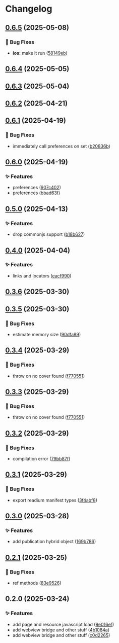 # Changelog

## [0.6.5](https://github.com/shovel-kun/react-native-nitro-readium/compare/v0.6.4...v0.6.5) (2025-05-08)

### 🐛 Bug Fixes

* **ios:** make it run ([58149eb](https://github.com/shovel-kun/react-native-nitro-readium/commit/58149eb0dec1df861ef63bc9e8a6627859f9a436))

## [0.6.4](https://github.com/shovel-kun/react-native-nitro-readium/compare/v0.6.3...v0.6.4) (2025-05-05)

## [0.6.3](https://github.com/shovel-kun/react-native-nitro-readium/compare/v0.6.2...v0.6.3) (2025-05-04)

## [0.6.2](https://github.com/shovel-kun/react-native-nitro-readium/compare/v0.6.1...v0.6.2) (2025-04-21)

## [0.6.1](https://github.com/shovel-kun/react-native-nitro-readium/compare/v0.6.0...v0.6.1) (2025-04-19)

### 🐛 Bug Fixes

* immediately call preferences on set ([b20836b](https://github.com/shovel-kun/react-native-nitro-readium/commit/b20836bfebc3fb8956d8bdf596d1fb0dde19bb6a))

## [0.6.0](https://github.com/shovel-kun/react-native-nitro-readium/compare/v0.5.0...v0.6.0) (2025-04-19)

### ✨ Features

* preferences ([907c402](https://github.com/shovel-kun/react-native-nitro-readium/commit/907c4024d3ec691c4d6a83b202fae6185e229205))
* preferences ([bbad63f](https://github.com/shovel-kun/react-native-nitro-readium/commit/bbad63f39b4a6cc894a678247d683785deda9938))

## [0.5.0](https://github.com/shovel-kun/react-native-nitro-readium/compare/v0.4.0...v0.5.0) (2025-04-13)

### ✨ Features

* drop commonjs support ([b18b627](https://github.com/shovel-kun/react-native-nitro-readium/commit/b18b627e2a10a3e6cfefde8c9d7463f54413d371))

## [0.4.0](https://github.com/shovel-kun/react-native-nitro-readium/compare/v0.3.6...v0.4.0) (2025-04-04)

### ✨ Features

* links and locators ([eacf990](https://github.com/shovel-kun/react-native-nitro-readium/commit/eacf9905f916bc394b02ba309da45db2daeb90eb))

## [0.3.6](https://github.com/shovel-kun/react-native-nitro-readium/compare/v0.3.5...v0.3.6) (2025-03-30)

## [0.3.5](https://github.com/shovel-kun/react-native-nitro-readium/compare/v0.3.4...v0.3.5) (2025-03-30)

### 🐛 Bug Fixes

* estimate memory size ([90dfa89](https://github.com/shovel-kun/react-native-nitro-readium/commit/90dfa89b6089da87c4f7ea401f289ef2f021e4f2))

## [0.3.4](https://github.com/shovel-kun/react-native-nitro-readium/compare/v0.3.2...v0.3.4) (2025-03-29)

### 🐛 Bug Fixes

* throw on no cover found ([f770551](https://github.com/shovel-kun/react-native-nitro-readium/commit/f770551962ca47563412b4d0fee10c70431cf391))

## [0.3.3](https://github.com/shovel-kun/react-native-nitro-readium/compare/v0.3.2...v0.3.3) (2025-03-29)

### 🐛 Bug Fixes

* throw on no cover found ([f770551](https://github.com/shovel-kun/react-native-nitro-readium/commit/f770551962ca47563412b4d0fee10c70431cf391))

## [0.3.2](https://github.com/shovel-kun/react-native-nitro-readium/compare/v0.3.1...v0.3.2) (2025-03-29)

### 🐛 Bug Fixes

* compilation error ([79bb87f](https://github.com/shovel-kun/react-native-nitro-readium/commit/79bb87f6c06f56f3b16d1227657dd8093601659d))

## [0.3.1](https://github.com/shovel-kun/react-native-nitro-readium/compare/v0.3.0...v0.3.1) (2025-03-29)

### 🐛 Bug Fixes

* export readium manifest types ([3f4abf8](https://github.com/shovel-kun/react-native-nitro-readium/commit/3f4abf8a70acbed234ce142aabbe891346cab113))

## [0.3.0](https://github.com/shovel-kun/react-native-nitro-readium/compare/v0.2.1...v0.3.0) (2025-03-28)

### ✨ Features

* add publication hybrid object ([169b786](https://github.com/shovel-kun/react-native-nitro-readium/commit/169b786a4500a5b18f75b39ccd6660bb7663f17f))

## [0.2.1](https://github.com/shovel-kun/react-native-nitro-readium/compare/v0.2.0...v0.2.1) (2025-03-25)

### 🐛 Bug Fixes

* ref methods ([83e9526](https://github.com/shovel-kun/react-native-nitro-readium/commit/83e952603fac71bdbb82d7206acc2496724ab060))

## 0.2.0 (2025-03-24)

### ✨ Features

* add page and resource javascript load ([8e016e1](https://github.com/shovel-kun/react-native-nitro-readium/commit/8e016e1c0c695899fc3df4d4f09a0000f5b3789e))
* add webview bridge and other stuff ([4b1084a](https://github.com/shovel-kun/react-native-nitro-readium/commit/4b1084adcfcf67d822936143c3263273bc434e15))
* add webview bridge and other stuff ([c0d2265](https://github.com/shovel-kun/react-native-nitro-readium/commit/c0d22654cbc04f1c8beb5bf67f7cb3c33e8affbd))
